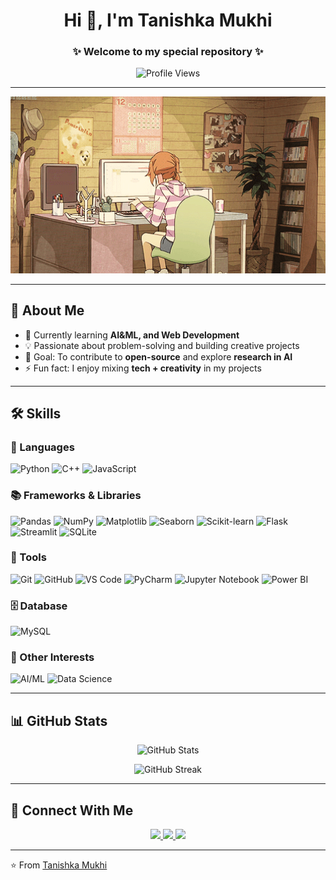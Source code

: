 <!-- Profile README -->

<h1 align="center">Hi 👋, I'm Tanishka Mukhi</h1>
<h3 align="center">✨ Welcome to my special repository ✨</h3>

<p align="center">
  <img src="https://komarev.com/ghpvc/?username=tanishkamukhi&label=Profile%20Views&color=ff69b4&style=flat-square" alt="Profile Views" />
</p>

---

<p align="center">
  <img src="https://github.com/tanishkamukhi/tanishkamukhi/blob/main/212747903-e9bdf048-2dc8-41f9-b973-0e72ff07bfba.gif?raw=true" width="600" alt="GIF"/>
</p>

---

## 🌸 About Me
- 🌱 Currently learning **AI&ML, and Web Development**  
- 💡 Passionate about problem-solving and building creative projects  
- 🎯 Goal: To contribute to **open-source** and explore **research in AI**  
- ⚡ Fun fact: I enjoy mixing **tech + creativity** in my projects  

---

## 🛠️ Skills  

### 🚀 Languages  
![Python](https://img.shields.io/badge/Python-3776AB?style=for-the-badge&logo=python&logoColor=white)  ![C++](https://img.shields.io/badge/C++-00599C?style=for-the-badge&logo=cplusplus&logoColor=white)  ![JavaScript](https://img.shields.io/badge/JavaScript-F7DF1E?style=for-the-badge&logo=javascript&logoColor=black)  

### 📚 Frameworks & Libraries  
![Pandas](https://img.shields.io/badge/Pandas-150458?style=for-the-badge&logo=pandas&logoColor=white)  ![NumPy](https://img.shields.io/badge/Numpy-013243?style=for-the-badge&logo=numpy&logoColor=white)  ![Matplotlib](https://img.shields.io/badge/Matplotlib-005C8C?style=for-the-badge&logo=plotly&logoColor=white)  ![Seaborn](https://img.shields.io/badge/Seaborn-0099CC?style=for-the-badge&logo=plotly&logoColor=white)  ![Scikit-learn](https://img.shields.io/badge/Scikit--learn-F7931E?style=for-the-badge&logo=scikitlearn&logoColor=white)  ![Flask](https://img.shields.io/badge/Flask-000000?style=for-the-badge&logo=flask&logoColor=white)  ![Streamlit](https://img.shields.io/badge/Streamlit-FF4B4B?style=for-the-badge&logo=streamlit&logoColor=white)  ![SQLite](https://img.shields.io/badge/SQLite-07405E?style=for-the-badge&logo=sqlite&logoColor=white)  

### 🔧 Tools  
![Git](https://img.shields.io/badge/Git-F05032?style=for-the-badge&logo=git&logoColor=white)  ![GitHub](https://img.shields.io/badge/GitHub-181717?style=for-the-badge&logo=github&logoColor=white)  ![VS Code](https://img.shields.io/badge/VS%20Code-007ACC?style=for-the-badge&logo=visualstudiocode&logoColor=white)  ![PyCharm](https://img.shields.io/badge/PyCharm-21D789?style=for-the-badge&logo=pycharm&logoColor=black)  ![Jupyter Notebook](https://img.shields.io/badge/Jupyter-F37626?style=for-the-badge&logo=jupyter&logoColor=white)  ![Power BI](https://img.shields.io/badge/Power%20BI-F2C811?style=for-the-badge&logo=powerbi&logoColor=black)  

### 🗄️ Database  
![MySQL](https://img.shields.io/badge/MySQL-4479A1?style=for-the-badge&logo=mysql&logoColor=white)  

### 🌱 Other Interests  
![AI/ML](https://img.shields.io/badge/AI%2FML-102230?style=for-the-badge&logo=TensorFlow&logoColor=orange)  ![Data Science](https://img.shields.io/badge/Data%20Science-5B4638?style=for-the-badge&logo=anaconda&logoColor=white)  
  

---

## 📊 GitHub Stats
<p align="center">
  <img src="https://github-readme-stats.vercel.app/api?username=tanishkamukhi&show_icons=true&theme=radical" alt="GitHub Stats" />
</p>

<p align="center">
  <img src="https://github-readme-streak-stats.herokuapp.com/?user=tanishkamukhi&theme=radical" alt="GitHub Streak" />
</p>

---

## 🤝 Connect With Me
<p align="center">
  <a href="https://www.linkedin.com/in/tanishka-mukhi09/" target="_blank">
    <img src="https://img.shields.io/badge/LinkedIn-0077B5.svg?&style=for-the-badge&logo=linkedin&logoColor=white" />
  </a>
  <a href="mailto:tanishkamukhi0609@gmail.com">
    <img src="https://img.shields.io/badge/Email-D14836.svg?&style=for-the-badge&logo=gmail&logoColor=white" />
  </a>
  <a href="https://github.com/tanishkamukhi" target="_blank">
    <img src="https://img.shields.io/badge/GitHub-181717.svg?&style=for-the-badge&logo=github&logoColor=white" />
  </a>
</p>

---

⭐️ From [Tanishka Mukhi](https://github.com/tanishkamukhi)

